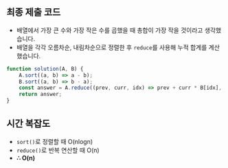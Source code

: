## 최종 제출 코드

-   배열에서 가장 큰 수와 가장 작은 수를 곱했을 때 총합이 가장 작을 것이라고 생각했습니다.
-   배열을 각각 오름차순, 내림차순으로 정렬한 후 `reduce`를 사용해 누적 합계를 계산했습니다.

```js
function solution(A, B) {
    A.sort((a, b) => a - b);
    B.sort((a, b) => b - a);
    const answer = A.reduce((prev, curr, idx) => prev + curr * B[idx], 0);
    return answer;
}
```

## 시간 복잡도

-   `sort()`로 정렬할 때 O(nlogn)
-   `reduce()`로 반복 연산할 때 O(n)
-   **∴ O(n)**
